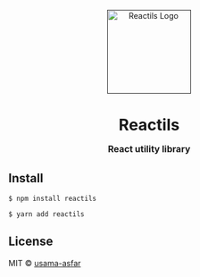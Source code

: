 <p align="center">
  <a href="" rel="noopener" target="_blank"><img width="150" src="https://repository-images.githubusercontent.com/338741276/aeffc180-8083-11eb-9abc-3e320b7db3d0" alt="Reactils Logo"></a></p>
</p>

<h1 align="center">Reactils
<p align="center" style="font-size: 16px">
 React utility library
</p>
</h1>

## Install

```console
$ npm install reactils
```

```console
$ yarn add reactils
```

## License

MIT © [usama-asfar](https://github.com/usama-asfar)
